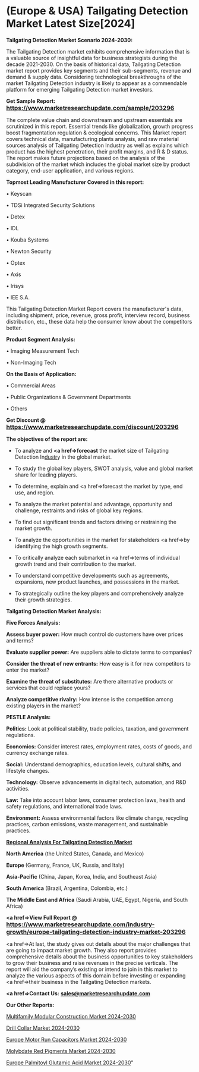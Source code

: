 # (Europe & USA) Tailgating Detection Market Latest Size[2024]

<strong>Tailgating Detection Market Scenario 2024-2030:</strong>

The Tailgating Detection market exhibits comprehensive information that is a valuable source of insightful data for business strategists during the decade 2021-2030. On the basis of historical data, Tailgating Detection market report provides key segments and their sub-segments, revenue and demand &amp; supply data. Considering technological breakthroughs of the market Tailgating Detection industry is likely to appear as a commendable platform for emerging Tailgating Detection market investors.

<strong>Get Sample Report: <a href=https://www.marketresearchupdate.com/sample/203296><font size=3 color=#0000ff>https://www.marketresearchupdate.com/sample/203296</font></a></strong>

The complete value chain and downstream and upstream essentials are scrutinized in this report. Essential trends like globalization, growth progress boost fragmentation regulation &amp; ecological concerns. This Market report covers technical data, manufacturing plants analysis, and raw material sources analysis of Tailgating Detection Industry as well as explains which product has the highest penetration, their profit margins, and R & D status. The report makes future projections based on the analysis of the subdivision of the market which includes the global market size by product category, end-user application, and various regions.

<strong>Topmost Leading Manufacturer Covered in this report:</strong>

• Keyscan

• TDSi Integrated Security Solutions

• Detex

• IDL

• Kouba Systems

• Newton Security

• Optex

• Axis

• Irisys

• IEE S.A.

This Tailgating Detection Market Report covers the manufacturer's data, including shipment, price, revenue, gross profit, interview record, business distribution, etc., these data help the consumer know about the competitors better.

<strong>Product Segment Analysis: </strong>

• Imaging Measurement Tech

• Non-Imaging Tech

<strong>On the Basis of Application:</strong>

• Commercial Areas

• Public Organizations & Government Departments

• Others

<strong>Get Discount @ <a href=https://www.marketresearchupdate.com/discount/203296><font size=3 color=#0000ff>https://www.marketresearchupdate.com/discount/203296</font></a></strong>

<strong><b>The objectives of the report are:</b></strong>

- To analyze and <strong><a href=><strong>forecast</strong></a></strong> the market size of Tailgating Detection In<a href=ASDF991299>dustr</a>y in the global market.

- To study the global key players, SWOT analysis, value and global market share for leading players.

- To determine, explain and <a href=>forecast</a> the market by type, end use, and region.

- To analyze the market potential and advantage, opportunity and challenge, restraints and risks of global key regions.

- To find out significant trends and factors driving or restraining the market growth.

- To analyze the opportunities in the market for stakeholders <a href=>by</a> identifying the high growth segments.

- To critically analyze each submarket in <a href=>terms</a> of individual growth trend and their contribution to the market.

- To understand competitive developments such as agreements, expansions, new product launches, and possessions in the market.

- To strategically outline the key players and comprehensively analyze their growth strategies.

<strong>Tailgating Detection Market Analysis:</strong>

<strong>Five Forces Analysis:</strong>

<strong>Assess buyer power:</strong> How much control do customers have over prices and terms?

<strong>Evaluate supplier power:</strong> Are suppliers able to dictate terms to companies?

<strong>Consider the threat of new entrants:</strong> How easy is it for new competitors to enter the market?

<strong>Examine the threat of substitutes:</strong> Are there alternative products or services that could replace yours?

<strong>Analyze competitive rivalry:</strong> How intense is the competition among existing players in the market?

<strong>PESTLE Analysis:</strong>

<strong>Politics:</strong> Look at political stability, trade policies, taxation, and government regulations.

<strong>Economics:</strong> Consider interest rates, employment rates, costs of goods, and currency exchange rates.

<strong>Social:</strong> Understand demographics, education levels, cultural shifts, and lifestyle changes.

<strong>Technology:</strong> Observe advancements in digital tech, automation, and R&D activities.

<strong>Law:</strong> Take into account labor laws, consumer protection laws, health and safety regulations, and international trade laws.

<strong>Environment:</strong> Assess environmental factors like climate change, recycling practices, carbon emissions, waste management, and sustainable practices.

<strong><u><b>Regional Analysis For Tailgating Detection Market</b></u></strong>

<strong><b>North America</b></strong> (the United States, Canada, and Mexico)

<strong><b>Europe </b></strong>(Germany, France, UK, Russia, and Italy)

<strong><b>Asia-Pacific</b></strong> (China, Japan, Korea, India, and Southeast Asia)

<strong><b>South America</b></strong> (Brazil, Argentina, Colombia, etc.)

<strong><b>The Middle East and Africa</b></strong> (Saudi Arabia, UAE, Egypt, Nigeria, and South Africa)

<strong><a href=>View Full Report</a> @ <a href=https://www.marketresearchupdate.com/industry-growth/europe-tailgating-detection-industry-market-203296><font size=3 color=#0000ff>https://www.marketresearchupdate.com/industry-growth/europe-tailgating-detection-industry-market-203296</font></a></strong>

<a href=>At last,</a> the study gives out details about the major challenges that are going to impact market growth. They also report provides comprehensive details about the business opportunities to key stakeholders to grow their business and raise revenues in the precise verticals. The report will aid the company’s existing or intend to join in this market to analyze the various aspects of this domain before investing or expanding <a href=>their</a> business in the Tailgating Detection markets.

<strong><a href=>Contact Us:</a></strong>
<strong>sales@marketresearchupdate.com</strong>

<strong>Our Other Reports:</strong>

<a href=https://www.linkedin.com/pulse/multifamily-modular-construction-market-size>Multifamily Modular Construction Market 2024-2030</a>

<a href=https://www.linkedin.com/pulse/drill-collar-market-size-trends-consumption-future>Drill Collar Market 2024-2030</a>

<a href=https://www.linkedin.com/pulse/europe-motor-run-capacitors-market-2023-data>Europe Motor Run Capacitors Market 2024-2030</a>

<a href=https://www.linkedin.com/pulse/molybdate-red-pigments-market-2023-new-comprehensive-byb8f/>Molybdate Red Pigments Market 2024-2030</a>

<a href=https://www.linkedin.com/pulse/europe-palmitoyl-glutamic-acid-market-sk6tf/>Europe Palmitoyl Glutamic Acid Market 2024-2030</a>"

